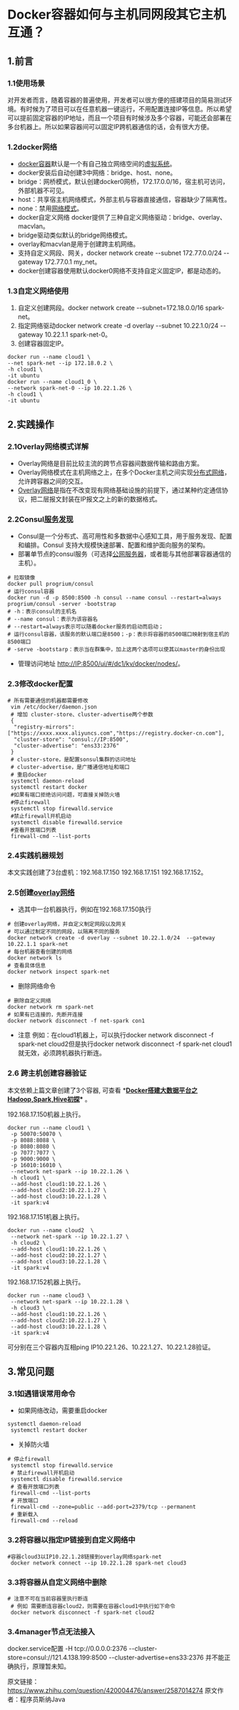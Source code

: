 # Docker容器如何与主机同网段其它主机互通？

## **1.前言**

### **1.1使用场景**

对开发者而言，随着容器的普遍使用，开发者可以很方便的搭建项目的简易测试环境。有时候为了项目可以在任意机器一键运行，不用配置连接IP等信息。所以希望可以提前固定容器的IP地址，而且一个项目有时候涉及多个容器，可能还会部署在多台机器上。所以如果容器间可以固定IP跨机器通信的话，会有很大方便。

### **1.2docker网络**

- [docker容器](https://www.zhihu.com/search?q=docker容器&search_source=Entity&hybrid_search_source=Entity&hybrid_search_extra={"sourceType"%3A"answer"%2C"sourceId"%3A2587014274})默认是一个有自己独立网络空间的[虚拟系统](https://www.zhihu.com/search?q=虚拟系统&search_source=Entity&hybrid_search_source=Entity&hybrid_search_extra={"sourceType"%3A"answer"%2C"sourceId"%3A2587014274})。
- docker安装后自动创建3中网络：bridge、host、none。
- bridge：网桥模式，默认创建docker0网桥，172.17.0.0/16，宿主机可访问，外部机器不可见。
- host：共享宿主机网络模式，外部主机与容器直接通信，容器缺少了隔离性。
- none：禁用[网络模式](https://www.zhihu.com/search?q=网络模式&search_source=Entity&hybrid_search_source=Entity&hybrid_search_extra={"sourceType"%3A"answer"%2C"sourceId"%3A2587014274})。
- docker自定义网络
  docker提供了三种自定义网络驱动：bridge、overlay、macvlan。
- bridge驱动类似默认的bridge网络模式。
- overlay和macvlan是用于创建跨主机网络。
- 支持自定义网段、网关，docker network create --subnet 172.77.0.0/24 --gateway 172.77.0.1 my_net。
- docker创建容器使用默认docker0网络不支持自定义固定IP，都是动态的。

### **1.3自定义网络使用**

1. 自定义创建网段。docker network create --subnet=172.18.0.0/16 spark-net。
2. 指定网络驱动docker network create -d overlay --subnet 10.22.1.0/24 --gateway 10.22.1.1 spark-net-0。
3. 创建容器固定IP。

```text
docker run --name cloud1 \
--net spark-net --ip 172.18.0.2 \
-h cloud1 \
-it ubuntu
docker run --name cloud1_0 \
--network spark-net-0 --ip 10.22.1.26 \
-h cloud1 \
-it ubuntu
```

## **2.实践操作**

### **2.1Overlay网络模式详解**

- Overlay网络是目前比较主流的跨节点容器间数据传输和路由方案。
- Overlay网络模式在主机网络之上，在多个Docker主机之间实现[分布式网络](https://www.zhihu.com/search?q=分布式网络&search_source=Entity&hybrid_search_source=Entity&hybrid_search_extra={"sourceType"%3A"answer"%2C"sourceId"%3A2587014274})，允许跨容器之间的交互。
- [Overlay网络](https://www.zhihu.com/search?q=Overlay网络&search_source=Entity&hybrid_search_source=Entity&hybrid_search_extra={"sourceType"%3A"answer"%2C"sourceId"%3A2587014274})是指在不改变现有网络基础设施的前提下，通过某种约定通信协议，把二层报文封装在IP报文之上的新的数据格式。

### **2.2Consul[服务发现](https://www.zhihu.com/search?q=服务发现&search_source=Entity&hybrid_search_source=Entity&hybrid_search_extra={"sourceType"%3A"answer"%2C"sourceId"%3A2587014274})**

- Consul是一个分布式、高可用性和多数据中心感知工具，用于服务发现、配置和编排。Consul 支持大规模快速部署、配置和维护面向服务的架构。
- 部署单节点的consul服务（可选择[公网服务器](https://www.zhihu.com/search?q=公网服务器&search_source=Entity&hybrid_search_source=Entity&hybrid_search_extra={"sourceType"%3A"answer"%2C"sourceId"%3A2587014274})，或者能与其他部署容器通信的主机）。

```text
# 拉取镜像
docker pull progrium/consul
# 运行consul容器
docker run -d -p 8500:8500 -h consul --name consul --restart=always progrium/consul -server -bootstrap
# -h：表示consul的主机名
# --name consul：表示为该容器名
# --restart=always表示可以随着docker服务的启动而启动；
# 运行consul容器，该服务的默认端口是8500；-p：表示将容器的8500端口映射到宿主机的8500端口
# -serve -bootstarp：表示当在群集中，加上这两个选项可以使其以master的身份出现
```

- 管理访问地址
  [http://IP:8500/ui/#/dc1/kv/docker/nodes/](https://link.zhihu.com/?target=http%3A//IP%3A8500/ui/%23/dc1/kv/docker/nodes/)。

### **2.3修改docker配置**

```text
# 所有需要通信的机器都需要修改
 vim /etc/docker/daemon.json
 # 增加 cluster-store、cluster-advertise两个参数
 {
  "registry-mirrors": ["https://xxxx.xxxx.aliyuncs.com","https://registry.docker-cn.com"],
  "cluster-store": "consul://IP:8500",
  "cluster-advertise": "ens33:2376"
 }
 # cluster-store，是配置sonsul集群的访问地址
 # cluster-advertise，是广播通信地址和端口
 # 重启docker
 systemctl daemon-reload
 systemctl restart docker
 #如果有端口拒绝访问问题，可直接关掉防火墙
 #停止firewall
 systemctl stop firewalld.service
 #禁止firewall开机启动
 systemctl disable firewalld.service
 #查看开放端口列表
 firewall-cmd --list-ports
```

### **2.4实践机器规划**

本文实践创建了3台虚机：192.168.17.150 192.168.17.151 192.168.17.152。

### **2.5创建[overlay网络](https://www.zhihu.com/search?q=overlay网络&search_source=Entity&hybrid_search_source=Entity&hybrid_search_extra={"sourceType"%3A"answer"%2C"sourceId"%3A2587014274})**

- 选其中一台机器执行，例如在192.168.17.150执行

```text
# 创建overlay网络，并自定义制定网段以及网关
# 可以通过制定不同的网段，以隔离不同的服务
docker network create -d overlay --subnet 10.22.1.0/24  --gateway 10.22.1.1 spark-net
# 每台机器查看创建的网络
docker network ls
# 查看具体信息
docker network inspect spark-net
```

- 删除网络命令

```text
# 删除自定义网络
docker network rm spark-net
# 如果有已连接的，先断开连接
docker network disconnect -f net-spark con1
```

- 注意
  例如：在cloud1机器上，可以执行docker network disconnect -f spark-net cloud2但是执行docker network disconnect -f spark-net cloud1就无效，必须跨机器执行断连。

### **2.6 跨主机创建容器验证**

本文依赖上篇文章创建了3个容器, 可查看  ***[Docker搭建大数据平台之Hadoop,Spark,Hive初探](https://link.zhihu.com/?target=https%3A//www.51cto.com/article/714441.html)\*** 。

192.168.17.150机器上执行。

```text
docker run --name cloud1 \
 -p 50070:50070 \
 -p 8088:8088 \
 -p 8080:8080 \
 -p 7077:7077 \
 -p 9000:9000 \
 -p 16010:16010 \
 --network net-spark --ip 10.22.1.26 \
 -h cloud1 \
 --add-host cloud1:10.22.1.26 \
 --add-host cloud2:10.22.1.27 \
 --add-host cloud3:10.22.1.28 \
 -it spark:v4
```

192.168.17.151机器上执行。

```text
docker run --name cloud2  \
 --network net-spark --ip 10.22.1.27 \
 -h cloud2 \
 --add-host cloud1:10.22.1.26 \
 --add-host cloud2:10.22.1.27 \
 --add-host cloud3:10.22.1.28 \
 -it spark:v4
```

192.168.17.152机器上执行。

```text
docker run --name cloud3 \
 --network net-spark --ip 10.22.1.28 \
 -h cloud3 \
 --add-host cloud1:10.22.1.26 \
 --add-host cloud2:10.22.1.27 \
 --add-host cloud3:10.22.1.28 \
 -it spark:v4
```

可分别在三个容器内互相ping IP10.22.1.26、10.22.1.27、10.22.1.28验证。

## **3.常见问题**

### **3.1如遇错误常用命令**

- 如果网络改动，需要重启docker

```text
systemctl daemon-reload
 systemctl restart docker
```

- 关掉防火墙

```text
# 停止firewall
 systemctl stop firewalld.service
 # 禁止firewall开机启动
 systemctl disable firewalld.service
 # 查看开放端口列表
 firewall-cmd --list-ports
 # 开放端口
 firewall-cmd --zone=public --add-port=2379/tcp --permanent 
 # 重新载入
 firewall-cmd --reload
```

### **3.2将容器以指定IP链接到自定义网络中**

```text
#容器cloud3以IP10.22.1.28链接到overlay网络spark-net
 docker network connect --ip 10.22.1.28 spark-net cloud3
```

### **3.3将容器从自定义网络中删除**

```text
# 注意不可在当前容器里执行断连
 # 例如 需要断连容器cloud2，则需要在容器cloud1中执行如下命令
 docker network disconnect -f spark-net cloud2
```

### **3.4manager节点无法接入**

docker.service配置 -H tcp://0.0.0.0:2376 --cluster-store=consul://121.4.138.199:8500 --cluster-advertise=ens33:2376 并不能正确执行，原理暂未知。





原文链接：https://www.zhihu.com/question/420004476/answer/2587014274  原文作者：程序员斯纳Java